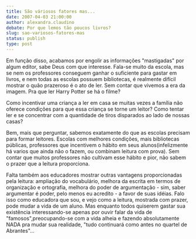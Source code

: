 ```yaml
---
title: São váriosos fatores mas...
date: 2007-04-03 21:00:00
author: alexandra.claudino
debate: Por que lemos tão poucos livros?
slug: sao-variosos-fatores-mas
status: publish 
type: post
---
```


Em função disso, acabamos por engolir as informações "mastigadas" por algum editor, sabe Deus com que interesse. Fala-se muito da escola, mas se nem os professores conseguem ganhar o suficiente para gastar em livros, e nem todas as escolas possuem bibliotecas, é realmente difícil mostrar o quão prazeroso é o ato de ler. Sem contar que vivemos a era da imagem. Pra que ler Harry Potter se há o filme?   

 Como incentivar uma criança a ler em casa se muitas vezes a família não oferece condições para que essa criança se torne um leitor? Como tentar ler e se concentrar com a quantidade de tiros disparados ao lado de nossas casas?   

 Bem, mais que perguntar, sabemos exatamente do que as escolas precisam para formar leitores. Escolas com melhores condições, mais bibliotecas públicas, professores que incentivem o hábito em seus alunos(infelizmente há varios que ainda não o fazem, ou combinam leitura com prova). Sem contar que muitos professores não cultivam esse hábito e pior, não sabem o prazer que a leitura proporciona.  

 Falta também aos educadores mostrar outras vantagens proporcionadas pela leitura: ampliação do vocabulário, melhora da escrita em termos de organização e ortografia, melhora do poder de argumentação - sim, saber argumentar é poder, pelo menos eu acredito - a favor de suas idéias. Falo isso como educadora que sou, e vejo como a leitura, mostrada com prazer, pode mudar a vida de um aluno. Mas enquanto todos quiserem gastar sua existência interessando-se apenas por ouvir falar da vida de "famosos",preocupando-se com a vida alheia e fazendo absolutamente NADA pra mudar sua realidade, "tudo continuará como antes no quartel de Abrantes"...
